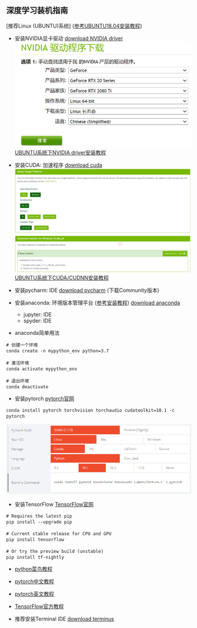 ## 深度学习装机指南

[推荐Linux (UBUNTU)系统] ([参考UBUNTU18.04安装教程](https://blog.csdn.net/baidu_36602427/article/details/86548203))

- 安装NVIDIA显卡驱动
[download NVIDIA driver](https://www.nvidia.cn/Download/index.aspx?lang=cn)
![nvidia](dl_install_img/nvidia.png)
[UBUNTU系统下NVIDIA driver安装教程](https://jinghongkyq.github.io/install_nvidia_driver.html)

- 安装CUDA: 加速程序
[download cuda](https://developer.nvidia.com/cuda-downloads?target_os=Windows&target_arch=x86_64&target_version=10&target_type=exelocal)
![CUDA](dl_install_img/CUDA.png)
[UBUNTU系统下CUDA/CUDNN安装教程](https://jinghongkyq.github.io/install_cuda_cudnn.html)

- 安装pycharm: IDE
[download pycharm](https://www.jetbrains.com/pycharm/download/#section=windows) (下载Community版本)

- 安装anaconda: 环境版本管理平台  ([参考安装教程](https://www.jianshu.com/p/62f155eb6ac5))
  [download anaconda](https://www.anaconda.com/products/individual)
   - jupyter: IDE
   - spyder: IDE
   
- anaconda简单用法
```
# 创建一个环境
conda create -n mypython_env python=3.7

# 激活环境
conda activate mypython_env

# 退出环境
conda deactivate
```

- 安装pytorch
[pytorch官网](https://pytorch.org/)
```
conda install pytorch torchvision torchaudio cudatoolkit=10.1 -c pytorch
```
![pytorch](dl_install_img/pytorch.png)

- 安装TensorFlow
[TensorFlow官网](https://tensorflow.google.cn/)
```
# Requires the latest pip  
pip install --upgrade pip  
  
# Current stable release for CPU and GPU  
pip install tensorflow
  
# Or try the preview build (unstable)  
pip install tf-nightly
```

- [python菜鸟教程](https://www.runoob.com/python/python-tutorial.html)

- [pytorch中文教程](http://www.pytorch123.com/)

- [pytorch英文教程](https://pytorch.org/tutorials/)

- [TensorFlow官方教程](https://tensorflow.google.cn/learn)

- 推荐安装Terminal IDE 
[download terminus](https://www.termius.com/)
